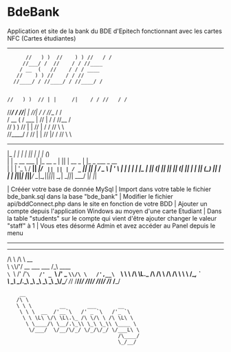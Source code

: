 # BdeBank
Application et site de la bank du BDE d'Epitech fonctionnant avec les cartes NFC (Cartes étudiantes)

                                       
____________________________________________________________________

          //   ) )  //    ) ) //   / / 
         //___/ /  //    / / //____    
        / __  (   //    / / / ____     
       //    ) ) //    / / //          
      //____/ / //____/ / //____/ /    
                                            
                                            
    //   ) )  // | |     /|    / / //   / / 
   //___/ /  //__| |    //|   / / //__ / /  
  / __  (   / ___  |   // |  / / //__  /    
 //    ) ) //    | |  //  | / / //   \ \    
//____/ / //     | | //   |/ / //     \ \   

____________________________________________________________________

|_   _|            | |        | || |       | |  (_)              
   | |   _ __   ___ | |_  __ _ | || |  __ _ | |_  _   ___   _ __  
   | |  | '_ \ / __|| __|/ _` || || | / _` || __|| | / _ \ | '_ \ 
  _| |_ | | | |\__ \| |_| (_| || || || (_| || |_ | || (_) || | | |
 |_____||_| |_||___/ \__|\__,_||_||_| \__,_| \__||_| \___/ |_| |_|
 
 
  | Crééer votre base de donnée MySql 
  | Import dans votre table le fichier bde_bank.sql dans la base "bde_bank"
  | Modifier le fichier api/bddConnect.php dans le site en fonction de votre BDD
  | Ajouter un compte depuis l'application Windows au moyen d'une carte Etudiant
  | Dans la table "students" sur le compte qui vient d'être ajouter changer le valeur "staff" à 1
  | Vous etes désormé Admin et avez accéder au Panel depuis le menu


____________________________________________________________________
   __    __                                          
  /\ \  /\ \                           __            
  \ `\`\\/'/   __       ___      ___  /\_\     ____  
   `\ `\ /'  /'__`\   /' _ `\  /' _ `\\/\ \   /',__\ 
     `\ \ \ /\ \L\.\_ /\ \/\ \ /\ \/\ \\ \ \ /\__, `\
       \ \_\\ \__/.\_\\ \_\ \_\\ \_\ \_\\ \_\\/\____/
        \/_/ \/__/\/_/ \/_/\/_/ \/_/\/_/ \/_/ \/___/ 
                                                     
                                                     
        __                                     
       /\ \                                    
       \ \ \         __       ___       __     
        \ \ \  __  /'__`\   /' _ `\   /'_ `\   
         \ \ \L\ \/\ \L\.\_ /\ \/\ \ /\ \L\ \  
          \ \____/\ \__/.\_\\ \_\ \_\\ \____ \ 
           \/___/  \/__/\/_/ \/_/\/_/ \/___L\ \
                                        /\____/
                                        \_/__/ 
